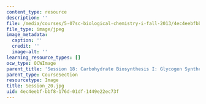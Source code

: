 ```yaml
---
content_type: resource
description: ''
file: /media/courses/5-07sc-biological-chemistry-i-fall-2013/4ec4eebfbbf8176d01df1449e22ec73f_Session_20.jpg
file_type: image/jpeg
image_metadata:
  caption: ''
  credit: ''
  image-alt: ''
learning_resource_types: []
ocw_type: OCWImage
parent_title: 'Session 18: Carbohydrate Biosynthesis I: Glycogen Synthesis '
parent_type: CourseSection
resourcetype: Image
title: Session_20.jpg
uid: 4ec4eebf-bbf8-176d-01df-1449e22ec73f
---
```

